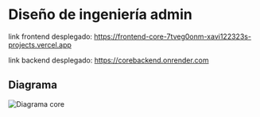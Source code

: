 # Diseño de ingeniería admin

link frontend desplegado: https://frontend-core-7tveg0onm-xavi122323s-projects.vercel.app

link backend desplegado: https://corebackend.onrender.com

## Diagrama

![Diagrama core](https://github.com/Xavi122323/DisenioIngWebCore/assets/65315734/2b6b109a-9ad9-4dbd-b659-24dde459846b)
